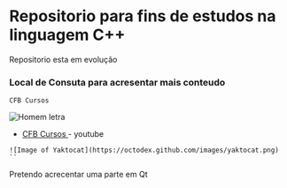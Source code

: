 # Repositorio para fins de estudos na linguagem C++

Repositorio esta em evolução

### Local de Consuta para acresentar mais conteudo
```
CFB Cursos 
```
![Homem letra](https://github.com/professorjosedeassis/Linguagem-C/blob/master/homem%20letra.gif)

* [CFB Cursos ](https://www.youtube.com/playlist?list=PLx4x_zx8csUjczg1qPHavU1vw1IkBcm40) - youtube
```
![Image of Yaktocat](https://octodex.github.com/images/yaktocat.png)
``
```
Pretendo acrecentar uma parte em Qt
```
